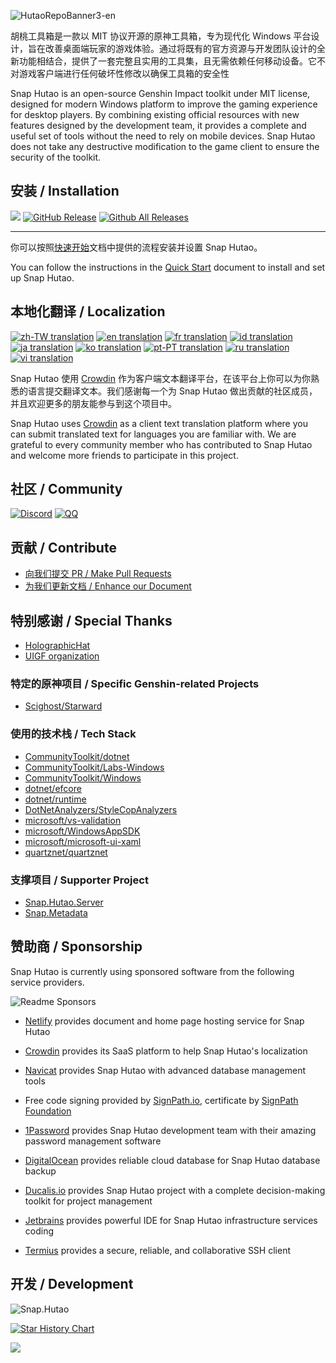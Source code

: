 ![HutaoRepoBanner3-en](https://github.com/DGP-Studio/Snap.Hutao/assets/10614984/7289da68-59cf-409b-bd85-4b5a01d0c091)

 
胡桃工具箱是一款以 MIT 协议开源的原神工具箱，专为现代化 Windows 平台设计，旨在改善桌面端玩家的游戏体验。通过将既有的官方资源与开发团队设计的全新功能相结合，提供了一套完整且实用的工具集，且无需依赖任何移动设备。它不对游戏客户端进行任何破坏性修改以确保工具箱的安全性

Snap Hutao is an open-source Genshin Impact toolkit under MIT license, designed for modern Windows platform to improve the gaming experience for desktop players. By combining existing official resources with new features designed by the development team, it provides a complete and useful set of tools without the need to rely on mobile devices. Snap Hutao does not take any destructive modification to the game client to ensure the security of the toolkit.

## 安装 / Installation

![](https://ci.appveyor.com/api/projects/status/n4s40t9llru4si9y?svg=true) [![GitHub Release](https://img.shields.io/github/release/DGP-Studio/Snap.Hutao?style=flat)](https://github.com/DGP-Studio/Snap.Hutao/releases/latest) [![Github All Releases](https://img.shields.io/github/downloads/DGP-Studio/Snap.Hutao/total.svg?style=flat)]() 

---

你可以按照[快速开始](https://hut.ao/zh/quick-start.html)文档中提供的流程安装并设置 Snap Hutao。

You can follow the instructions in the [Quick Start](https://hut.ao/en/quick-start.html) document to install and set up Snap Hutao.

## 本地化翻译 / Localization

[![zh-TW translation](https://img.shields.io/badge/dynamic/json?color=blue&label=zh-TW&style=flat&logo=crowdin&query=%24.zh-TW&url=https%3A%2F%2Fawesome-crowdin-proxy.qhy040404.workers.dev%2Fstats-15670597-565845.json)](https://crowdin.com/project/snap-hutao)
[![en translation](https://img.shields.io/badge/dynamic/json?color=blue&label=en&style=flat&logo=crowdin&query=%24.en&url=https%3A%2F%2Fawesome-crowdin-proxy.qhy040404.workers.dev%2Fstats-15670597-565845.json)](https://crowdin.com/project/snap-hutao)
[![fr translation](https://img.shields.io/badge/dynamic/json?color=blue&label=fr&style=flat&logo=crowdin&query=%24.fr&url=https%3A%2F%2Fawesome-crowdin-proxy.qhy040404.workers.dev%2Fstats-15670597-565845.json)](https://crowdin.com/project/snap-hutao)
[![id translation](https://img.shields.io/badge/dynamic/json?color=blue&label=id&style=flat&logo=crowdin&query=%24.id&url=https%3A%2F%2Fawesome-crowdin-proxy.qhy040404.workers.dev%2Fstats-15670597-565845.json)](https://crowdin.com/project/snap-hutao)
[![ja translation](https://img.shields.io/badge/dynamic/json?color=blue&label=ja&style=flat&logo=crowdin&query=%24.ja&url=https%3A%2F%2Fawesome-crowdin-proxy.qhy040404.workers.dev%2Fstats-15670597-565845.json)](https://crowdin.com/project/snap-hutao)
[![ko translation](https://img.shields.io/badge/dynamic/json?color=blue&label=ko&style=flat&logo=crowdin&query=%24.ko&url=https%3A%2F%2Fawesome-crowdin-proxy.qhy040404.workers.dev%2Fstats-15670597-565845.json)](https://crowdin.com/project/snap-hutao)
[![pt-PT translation](https://img.shields.io/badge/dynamic/json?color=blue&label=pt-PT&style=flat&logo=crowdin&query=%24.pt-PT&url=https%3A%2F%2Fawesome-crowdin-proxy.qhy040404.workers.dev%2Fstats-15670597-565845.json)](https://crowdin.com/project/snap-hutao)
[![ru translation](https://img.shields.io/badge/dynamic/json?color=blue&label=ru&style=flat&logo=crowdin&query=%24.ru&url=https%3A%2F%2Fawesome-crowdin-proxy.qhy040404.workers.dev%2Fstats-15670597-565845.json)](https://crowdin.com/project/snap-hutao)
[![vi translation](https://img.shields.io/badge/dynamic/json?color=blue&label=vi&style=flat&logo=crowdin&query=%24.vi&url=https%3A%2F%2Fawesome-crowdin-proxy.qhy040404.workers.dev%2Fstats-15670597-565845.json)](https://crowdin.com/project/snap-hutao)

Snap Hutao 使用 [Crowdin](https://translate.hut.ao/) 作为客户端文本翻译平台，在该平台上你可以为你熟悉的语言提交翻译文本。我们感谢每一个为 Snap Hutao 做出贡献的社区成员，并且欢迎更多的朋友能参与到这个项目中。

Snap Hutao uses [Crowdin](https://translate.hut.ao/) as a client text translation platform where you can submit translated text for languages you are familiar with. We are grateful to every community member who has contributed to Snap Hutao and welcome more friends to participate in this project.

## 社区 / Community

[![Discord](https://img.shields.io/discord/952488447753465916?color=5865f2&label=%20Discord)](https://discord.gg/CcH5XtDtvR) [![QQ](https://img.shields.io/badge/QQ-EB1923?logo=tencent-qq&logoColor=white&label=567908135)](https://qm.qq.com/q/WJKykrY9W)

## 贡献 / Contribute

* [向我们提交 PR / Make Pull Requests](https://hut.ao/development/contribute.html)
* [为我们更新文档 / Enhance our Document](https://github.com/DGP-Studio/Snap.Hutao.Docs)

## 特别感谢 / Special Thanks

* [HolographicHat](https://github.com/HolographicHat)
* [UIGF organization](https://uigf.org)

### 特定的原神项目 / Specific Genshin-related Projects

* [Scighost/Starward](https://github.com/Scighost/Starward)

### 使用的技术栈 / Tech Stack

* [CommunityToolkit/dotnet](https://github.com/CommunityToolkit/dotnet)
* [CommunityToolkit/Labs-Windows](https://github.com/CommunityToolkit/Labs-Windows)
* [CommunityToolkit/Windows](https://github.com/CommunityToolkit/Windows)
* [dotnet/efcore](https://github.com/dotnet/efcore)
* [dotnet/runtime](https://github.com/dotnet/runtime)
* [DotNetAnalyzers/StyleCopAnalyzers](https://github.com/DotNetAnalyzers/StyleCopAnalyzers)
* [microsoft/vs-validation](https://github.com/microsoft/vs-validation)
* [microsoft/WindowsAppSDK](https://github.com/microsoft/WindowsAppSDK)
* [microsoft/microsoft-ui-xaml](https://github.com/microsoft/microsoft-ui-xaml)
* [quartznet/quartznet](https://github.com/quartznet/quartznet)

### 支撑项目 / Supporter Project

* [Snap.Hutao.Server](https://github.com/DGP-Studio/Snap.Hutao.Server)
* [Snap.Metadata](https://github.com/DGP-Studio/Snap.Metadata)

## 赞助商 / Sponsorship

Snap Hutao is currently using sponsored software from the following service providers.

<img src="./res/assets/readmeSponsors.svg" alt="Readme Sponsors" />

- [Netlify](https://www.netlify.com/) provides document and home page hosting service for Snap Hutao

- [Crowdin](https://crowdin.com/) provides its SaaS platform to help Snap Hutao's localization

- [Navicat](https://navicat.com/) provides Snap Hutao with advanced database management tools

- Free code signing provided by [SignPath.io](https://signpath.io/), certificate by [SignPath Foundation](https://signpath.org/)

- [1Password](https://1password.com/) provides Snap Hutao development team with their amazing password management software
  
- [DigitalOcean](https://www.digitalocean.com) provides reliable cloud database for Snap Hutao database backup

- [Ducalis.io](https://hi.ducalis.io/) provides Snap Hutao project with a complete decision-making toolkit for project management

- [Jetbrains](https://www.jetbrains.com/) provides powerful IDE for Snap Hutao infrastructure services coding

- [Termius](https://termius.com) provides a secure, reliable, and collaborative SSH client

## 开发 / Development

![Snap.Hutao](https://repobeats.axiom.co/api/embed/f029553fbe0c60689b1710476ec8512452163fc9.svg)

[![Star History Chart](https://api.star-history.com/svg?repos=DGP-Studio/Snap.Hutao&type=Date)](https://star-history.com/#DGP-Studio/Snap.Hutao&Date)

[![](https://opengraph.snapgenshin.cn/gitcode?repo=DGP-Studio/Snap.Hutao)](https://github.com/DGP-Studio/Snap.Hutao)

